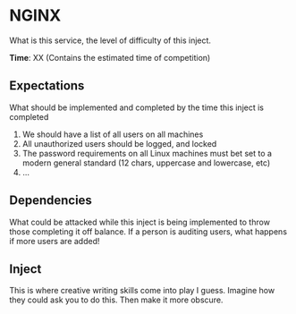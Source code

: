 # NGINX
What is this service, the level of difficulty of this inject.

**Time**: XX (Contains the estimated time of competition)

## Expectations 
What should be implemented and completed by the time this inject is completed 
1. We should have a list of all users on all machines 
2. All unauthorized users should be logged, and locked
3. The password requirements on all Linux machines must bet set to a modern general standard (12 chars, uppercase and lowercase, etc)
4. ...

## Dependencies
What could be attacked while this inject is being implemented to throw those completing it off balance. If a person is auditing users, what happens if more users are added!

## Inject
This is where creative writing skills come into play I guess. Imagine how they could ask you to do this. Then make it more obscure.